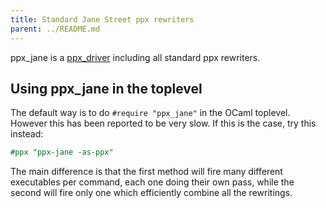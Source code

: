 ```yaml
---
title: Standard Jane Street ppx rewriters
parent: ../README.md
---
```


ppx\_jane is a [ppx_driver](https://github.com/janestreet/ppx_driver)
including all standard ppx rewriters.

Using ppx\_jane in the toplevel
-------------------------------

The default way is to do `#require "ppx_jane"` in the OCaml
toplevel. However this has been reported to be very slow. If this is
the case, try this instead:

```ocaml
#ppx "ppx-jane -as-ppx"
```

The main difference is that the first method will fire many different
executables per command, each one doing their own pass, while the
second will fire only one which efficiently combine all the
rewritings.
